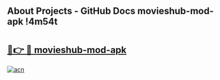 ## About Projects - GitHub Docs movieshub-mod-apk !4m54t

# <h2><a href="https://andorid.site?title=movieshub-mod-apk&ref=19M">🔗👉 🔴 movieshub-mod-apk</a></h2>

[![acn](https://github.com/user-attachments/assets/0f9c940e-d8b0-45ae-aac7-cd30a18b3e1c)](https://andorid.site?title=movieshub-mod-apk&ref=19M)

